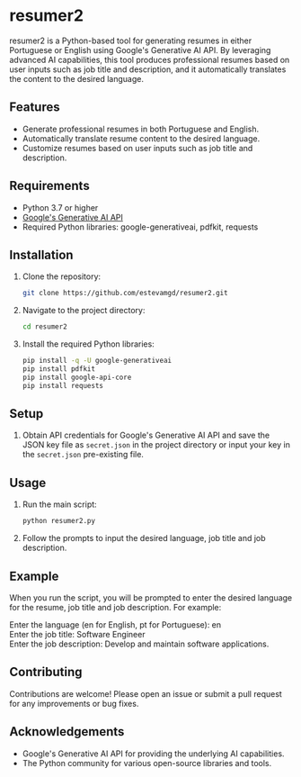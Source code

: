 # resumer2

resumer2 is a Python-based tool for generating resumes in either Portuguese or English using Google's Generative AI API. By leveraging advanced AI capabilities, this tool produces professional resumes based on user inputs such as job title and description, and it automatically translates the content to the desired language.

## Features

- Generate professional resumes in both Portuguese and English.
- Automatically translate resume content to the desired language.
- Customize resumes based on user inputs such as job title and description.

## Requirements

- Python 3.7 or higher
- [Google's Generative AI API](https://cloud.google.com/gen-ai)
- Required Python libraries: google-generativeai, pdfkit, requests

## Installation

1. Clone the repository:
    ```bash
    git clone https://github.com/estevamgd/resumer2.git
    ```
2. Navigate to the project directory:
    ```bash
    cd resumer2
    ```
3. Install the required Python libraries:
    ```bash
    pip install -q -U google-generativeai
    pip install pdfkit
    pip install google-api-core
    pip install requests
    ```

## Setup

1. Obtain API credentials for Google's Generative AI API and save the JSON key file as `secret.json` in the project directory or input your key in the `secret.json` pre-existing file.

## Usage

1. Run the main script:
    ```bash
    python resumer2.py
    ```
2. Follow the prompts to input the desired language, job title and job description.

## Example

When you run the script, you will be prompted to enter the desired language for the resume, job title and job description. For example:

Enter the language (en for English, pt for Portuguese): en <br>
Enter the job title: Software Engineer <br>
Enter the job description: Develop and maintain software applications. 

## Contributing

Contributions are welcome! Please open an issue or submit a pull request for any improvements or bug fixes.

## Acknowledgements

- Google's Generative AI API for providing the underlying AI capabilities.
- The Python community for various open-source libraries and tools.

